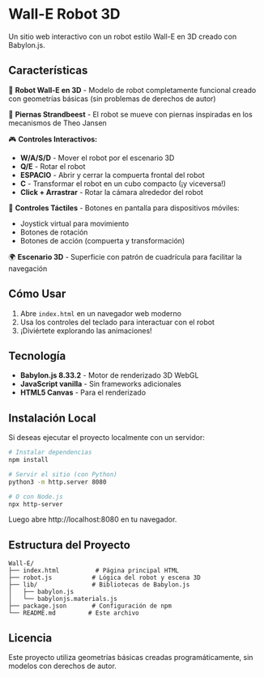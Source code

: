 # Wall-E Robot 3D

Un sitio web interactivo con un robot estilo Wall-E en 3D creado con Babylon.js.

## Características

🤖 **Robot Wall-E en 3D** - Modelo de robot completamente funcional creado con geometrías básicas (sin problemas de derechos de autor)

🦿 **Piernas Strandbeest** - El robot se mueve con piernas inspiradas en los mecanismos de Theo Jansen

🎮 **Controles Interactivos:**
- **W/A/S/D** - Mover el robot por el escenario 3D
- **Q/E** - Rotar el robot
- **ESPACIO** - Abrir y cerrar la compuerta frontal del robot
- **C** - Transformar el robot en un cubo compacto (¡y viceversa!)
- **Click + Arrastrar** - Rotar la cámara alrededor del robot

📱 **Controles Táctiles** - Botones en pantalla para dispositivos móviles:
- Joystick virtual para movimiento
- Botones de rotación
- Botones de acción (compuerta y transformación)

🌍 **Escenario 3D** - Superficie con patrón de cuadrícula para facilitar la navegación

## Cómo Usar

1. Abre `index.html` en un navegador web moderno
2. Usa los controles del teclado para interactuar con el robot
3. ¡Diviértete explorando las animaciones!

## Tecnología

- **Babylon.js 8.33.2** - Motor de renderizado 3D WebGL
- **JavaScript vanilla** - Sin frameworks adicionales
- **HTML5 Canvas** - Para el renderizado

## Instalación Local

Si deseas ejecutar el proyecto localmente con un servidor:

```bash
# Instalar dependencias
npm install

# Servir el sitio (con Python)
python3 -m http.server 8080

# O con Node.js
npx http-server
```

Luego abre http://localhost:8080 en tu navegador.

## Estructura del Proyecto

```
Wall-E/
├── index.html          # Página principal HTML
├── robot.js           # Lógica del robot y escena 3D
├── lib/               # Bibliotecas de Babylon.js
│   ├── babylon.js
│   └── babylonjs.materials.js
├── package.json       # Configuración de npm
└── README.md         # Este archivo
```

## Licencia

Este proyecto utiliza geometrías básicas creadas programáticamente, sin modelos con derechos de autor.